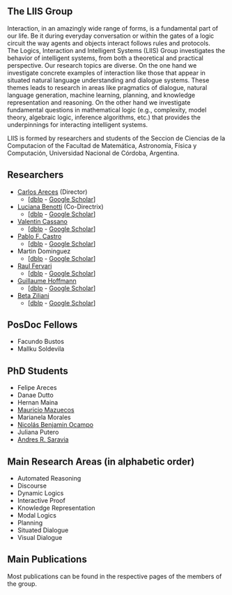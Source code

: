 ## The LIIS Group

Interaction, in an amazingly wide range of forms, is a fundamental part of our life.  Be it during everyday conversation or within the gates of a logic circuit the way agents and objects interact follows rules and protocols.  
The Logics, Interaction and Intelligent Systems (LIIS) Group investigates the behavior of intelligent systems, from both a theoretical and practical perspective. Our research topics are diverse.  On the one hand we investigate concrete examples of interaction like those that appear in situated natural language understanding and dialogue systems. These themes leads to research in areas like pragmatics of dialogue, natural language generation, machine learning, planning, and knowledge representation and reasoning. On the other hand we investigate fundamental questions in mathematical logic (e.g., complexity, model theory, algebraic logic, inference algorithms, etc.)  that provides the underpinnings for interacting intelligent systems.

LIIS is formed by researchers and students of the Seccion de Ciencias de la Computacion of the Facultad de Matemática, Astronomía, Física y Computación, Universidad Nacional de Córdoba, Argentina.

## Researchers ##

- [Carlos Areces](https://carlosareces.github.io/) (Director) 
  - \[[dblp](https://dblp.uni-trier.de/pers/a/Areces:Carlos.html) - 
       [Google Scholar](https://scholar.google.com/citations?user=Ku5jaRkAAAAJ&hl=en)\]
- [Luciana Benotti](https://benotti.github.io/) (Co-Directrix) 
  - \[[dblp](https://dblp.uni-trier.de/pers/hd/b/Benotti:Luciana) - 
      [Google Scholar](https://scholar.google.com/citations?user=QqsVx-oAAAAJ&hl=en)\]
- [Valentin Cassano](https://vcassano.github.io/)  
  - \[[dblp](https://dblp.uni-trier.de/pers/hd/c/Cassano:Valentin) - 
      [Google Scholar](https://scholar.google.com.ar/citations?user=C16YRcMAAAAJ&hl=en)\]
- [Pablo F. Castro](https://pablofcastro.github.io/)
  - \[[dblp](https://dblp.uni-trier.de/pers/c/Castro:Pablo_F=.html) - 
      [Google Scholar](https://scholar.google.com/citations?user=Fsnu7zMAAAAJ&hl=en)\]
- Martin Dominguez 
  - \[[dblp](https://dblp.uni-trier.de/pers/hd/d/Dom=iacute=nguez:Mart=iacute=n_Ariel) - 
      [Google Scholar](https://scholar.google.com/citations?user=ExBxMa4AAAAJ&hl=en)\]
- [Raul Fervari](https://cs.famaf.unc.edu.ar/~rfervari) 
  - \[[dblp](https://dblp.uni-trier.de/pers/hd/f/Fervari:Raul) - 
      [Google Scholar](https://scholar.google.com.ar/citations?user=3dg1ASwAAAAJ&hl=en)\]
- [Guillaume Hoffmann](https://cs.famaf.unc.edu.ar/~hoffmann/) 
  - \[[dblp](https://dblp.uni-trier.de/pers/hd/h/Hoffmann:Guillaume) - 
      [Google Scholar](https://scholar.google.com.ar/citations?user=d0O_hjsAAAAJ&hl=en)\]
- [Beta Ziliani](https://people.mpi-sws.org/~beta/) 
  - \[[dblp](https://dblp.uni-trier.de/pers/hd/z/Ziliani:Beta) - 
      [Google Scholar](https://scholar.google.com/citations?user=zPeBksEAAAAJ&hl=en)\]


## PosDoc Fellows ##

- Facundo Bustos 
- Mallku Soldevila

## PhD Students ##

- Felipe Areces
- Danae Dutto
- Hernan Maina
- [Mauricio Mazuecos](https://mmazuecos.github.io/)
- Marianela Morales
- [Nicolás Benjamin Ocampo](https://www.benjaminocampo.com/)
- Juliana Putero 
- [Andres R. Saravia](https://andresrsaravia.github.io/)  


## Main Research Areas (in alphabetic order) ##

- Automated Reasoning
- Discourse
- Dynamic Logics
- Interactive Proof
- Knowledge Representation
- Modal Logics
- Planning
- Situated Dialogue
- Visual Dialogue


## Main Publications ##

Most publications can be found in the respective pages of the members of the group.   


